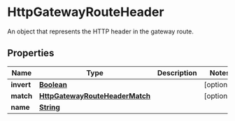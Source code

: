 

# HttpGatewayRouteHeader

An object that represents the HTTP header in the gateway route.

## Properties

| Name | Type | Description | Notes |
|------------ | ------------- | ------------- | -------------|
|**invert** | [**Boolean**](Boolean.md) |  |  [optional] |
|**match** | [**HttpGatewayRouteHeaderMatch**](HttpGatewayRouteHeaderMatch.md) |  |  [optional] |
|**name** | [**String**](String.md) |  |  |



